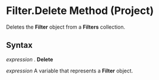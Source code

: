 
# Filter.Delete Method (Project)

Deletes the  **Filter** object from a **Filters** collection.


## Syntax

 _expression_ . **Delete**

 _expression_ A variable that represents a **Filter** object.

